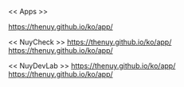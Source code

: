 << Apps >>

https://thenuy.github.io/ko/app/


<< NuyCheck >>
https://thenuy.github.io/ko/app/
https://thenuy.github.io/ko/app/


<< NuyDevLab >>
https://thenuy.github.io/ko/app/
https://thenuy.github.io/ko/app/

